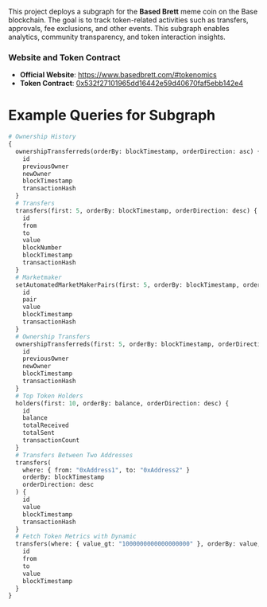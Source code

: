 This project deploys a subgraph for the **Based Brett** meme coin on the Base blockchain. The goal is to track token-related activities such as transfers, approvals, fee exclusions, and other events. This subgraph enables analytics, community transparency, and token interaction insights.

### **Website and Token Contract**

- **Official Website**: https://www.basedbrett.com/#tokenomics
- **Token Contract**: [0x532f27101965dd16442e59d40670faf5ebb142e4](https://basescan.org/token/0x532f27101965dd16442e59d40670faf5ebb142e4)

# Example Queries for Subgraph

```graphql
# Ownership History
{
  ownershipTransferreds(orderBy: blockTimestamp, orderDirection: asc) {
    id
    previousOwner
    newOwner
    blockTimestamp
    transactionHash
  }
  # Transfers
  transfers(first: 5, orderBy: blockTimestamp, orderDirection: desc) {
    id
    from
    to
    value
    blockNumber
    blockTimestamp
    transactionHash
  }
  # Marketmaker
  setAutomatedMarketMakerPairs(first: 5, orderBy: blockTimestamp, orderDirection: desc) {
    id
    pair
    value
    blockTimestamp
    transactionHash
  }
  # Ownership Transfers
  ownershipTransferreds(first: 5, orderBy: blockTimestamp, orderDirection: desc) {
    id
    previousOwner
    newOwner
    blockTimestamp
    transactionHash
  }
  # Top Token Holders
  holders(first: 10, orderBy: balance, orderDirection: desc) {
    id
    balance
    totalReceived
    totalSent
    transactionCount
  }
  # Transfers Between Two Addresses
  transfers(
    where: { from: "0xAddress1", to: "0xAddress2" }
    orderBy: blockTimestamp
    orderDirection: desc
  ) {
    id
    value
    blockTimestamp
    transactionHash
  }
  # Fetch Token Metrics with Dynamic
  transfers(where: { value_gt: "1000000000000000000" }, orderBy: value, orderDirection: desc) {
    id
    from
    to
    value
    blockTimestamp
  }
}


